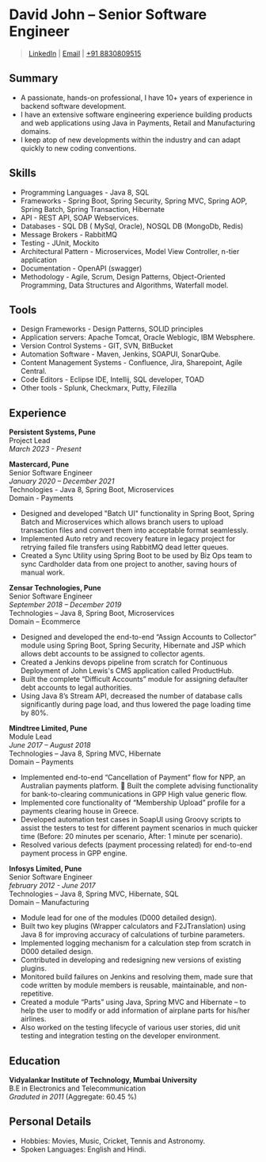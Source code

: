 
# David John  &ndash; Senior Software Engineer
> [LinkedIn](https://www.linkedin.com/in/dappdavid) | [Email](mailto:dappdavid99@gmail.com) | 
[+91 8830809515](tel:+918830809515) 
## Summary

- A passionate, hands-on professional, I have 10+ years of experience in backend software development. 
- I have an extensive software engineering experience building products and web applications using Java in Payments, Retail and Manufacturing domains. 
- I keep atop of new developments within the industry and can adapt quickly to new coding conventions.

## Skills

- Programming Languages -  Java 8, SQL
- Frameworks - Spring Boot, Spring Security, Spring MVC, Spring AOP, Spring Batch, Spring Transaction, Hibernate
- API - REST API, SOAP Webservices.
- Databases - SQL DB ( MySql, Oracle), NOSQL DB (MongoDb, Redis)
- Message Brokers - RabbitMQ
- Testing - JUnit, Mockito
- Architectural Pattern - Microservices, Model View Controller, n-tier application
- Documentation - OpenAPI (swagger)
- Methodology - Agile, Scrum, Design Patterns, Object-Oriented Programming, Data Structures and Algorithms, Waterfall model.

## Tools

- Design Frameworks -  Design Patterns, SOLID principles
- Application servers: Apache Tomcat, Oracle Weblogic, IBM Websphere.
- Version Control Systems - GIT, SVN, BitBucket
- Automation Software - Maven, Jenkins, SOAPUI, SonarQube.
- Content Management Systems - Confluence, Jira, Sharepoint, Agile Central.
- Code Editors - Eclipse IDE, Intellij, SQL developer, TOAD
- Other tools - Splunk, Checkmarx, Putty, Filezilla

## Experience

**Persistent Systems, Pune**  
Project Lead  
*March 2023 - Present*  

**Mastercard, Pune**  
Senior Software Engineer  
*January 2020 &ndash; December 2021*  
Technologies - Java 8, Spring Boot, Microservices  
Domain - Payments   

- Designed and developed "Batch UI" functionality in Spring Boot, Spring Batch and Microservices which allows branch users to upload transaction files and convert them into acceptable format seamlessly.
- Implemented Auto retry and recovery feature in legacy project for retrying failed file transfers using RabbitMQ dead letter queues.
- Created a Sync Utility using Spring Boot to be used by Biz Ops team to sync Cardholder data from one project to another, saving hours of manual work.

**Zensar Technologies, Pune**  
Senior Software Engineer  
*September 2018 &ndash; December 2019*  
Technologies &ndash; Java 8, Spring Boot, Microservices  
Domain &ndash; Ecommerce  

- Designed and developed the end-to-end “Assign Accounts to Collector” module using Spring Boot, Spring Security, Hibernate and JSP which allows debt accounts to be assigned to collector agents.
- Created a Jenkins devops pipeline from scratch for Continuous Deployment of John Lewis's CMS application called ProductHub.
- Built the complete “Difficult Accounts” module for assigning defaulter debt accounts to legal authorities.
- Using Java 8’s Stream API, decreased the number of database calls significantly during page load, and thus lowered the page loading time by 80%.

**Mindtree Limited, Pune**  
Module Lead  
*June 2017 &ndash; August 2018*  
Technologies &ndash; Java 8, Spring MVC, Hibernate  
Domain &ndash; Payments   

- Implemented end-to-end “Cancellation of Payment” flow for NPP, an Australian payments platform.
 Built the complete advising functionality for bank-to-clearing communications in GPP High value generic flow.
- Implemented core functionality of “Membership Upload” profile for a payments clearing house in Greece.
- Developed automation test cases in SoapUI using Groovy scripts to assist the testers to test for different payment scenarios in much quicker time (Before: 20 minutes per scenario, After: 1 minute per scenario).
- Resolved various defects (payment processing related) for end-to-end payment process in GPP engine.

**Infosys Limited, Pune**  
Senior Software Engineer  
*february 2012 - June 2017*  
Technologies &ndash; Java 8, Spring MVC, Hibernate, SQL  
Domain &ndash; Manufacturing  

- Module lead for one of the modules (D000 detailed design).
- Built two key plugins (Wrapper calculators and F2JTranslation) using Java 8 for improving accuracy of calculations of turbine parameters.
- Implemented logging mechanism for a calculation step from scratch in D000 detailed design.
- Contributed in developing and redesigning new versions of existing plugins.
- Monitored build failures on Jenkins and resolving them, made sure that code written by module members is reusable, maintainable, and non-repetitive.
- Created a module “Parts” using Java, Spring MVC and Hibernate – to help the user to modify or add information of airplane parts for his/her airlines.
- Also worked on the testing lifecycle of various user stories, did unit testing and integration testing on the developer environment.

## Education

**Vidyalankar Institute of Technology, Mumbai University**  
B.E in Electronics and Telecommunication  
*Graduted in 2011* (Aggregate: 60.45 %) 

## Personal Details

- Hobbies: Movies, Music, Cricket, Tennis and Astronomy.
- Spoken Languages: English and Hindi.

